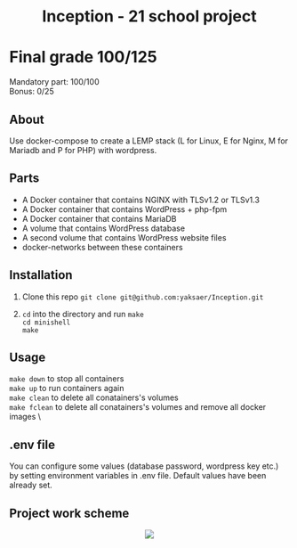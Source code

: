 <h1 align="center">Inception - 21 school project</h1>

# Final grade 100/125

Mandatory part: 100/100 \
Bonus: 0/25

## About
Use docker-compose to create a LEMP stack (L for Linux, E for Nginx, M for Mariadb and P for PHP) with wordpress.

## Parts

 - A Docker container that contains NGINX with TLSv1.2 or TLSv1.3
 - A Docker container that contains WordPress + php-fpm
 - A Docker container that contains MariaDB
 - A volume that contains WordPress database
 - A second volume that contains WordPress website files
 - docker-networks between these containers

## Installation
1. Clone this repo
`git clone git@github.com:yaksaer/Inception.git`

2. `cd` into the directory and run `make` \
        `cd minishell` \
        `make`
## Usage
  `make down` to stop all containers \
  `make up` to run containers again \
  `make clean` to delete all conatainers's volumes \
  `make fclean` to delete all conatainers's volumes and remove all docker images \
  
## .env file
You can configure some values (database password, wordpress key etc.) by setting environment variables in .env file.
Default values have been already set.

## Project work scheme
<p align="center">

<img src="https://github.com/yaksaer/images-vault/blob/master/inception.png?raw=true" >
</p>
